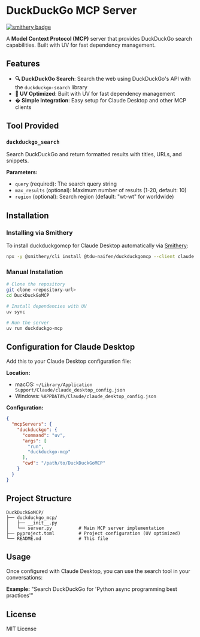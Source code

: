 # DuckDuckGo MCP Server

[![smithery badge](https://smithery.ai/badge/@tdu-naifen/duckduckgomcp)](https://smithery.ai/server/@tdu-naifen/duckduckgomcp)

A **Model Context Protocol (MCP)** server that provides DuckDuckGo search capabilities. Built with UV for fast dependency management.

## Features

- **🔍 DuckDuckGo Search**: Search the web using DuckDuckGo's API with the `duckduckgo-search` library
- **🚀 UV Optimized**: Built with UV for fast dependency management
- **� Simple Integration**: Easy setup for Claude Desktop and other MCP clients

## Tool Provided

### `duckduckgo_search`
Search DuckDuckGo and return formatted results with titles, URLs, and snippets.

**Parameters:**
- `query` (required): The search query string
- `max_results` (optional): Maximum number of results (1-20, default: 10)
- `region` (optional): Search region (default: "wt-wt" for worldwide)

## Installation

### Installing via Smithery

To install duckduckgomcp for Claude Desktop automatically via [Smithery](https://smithery.ai/server/@tdu-naifen/duckduckgomcp):

```bash
npx -y @smithery/cli install @tdu-naifen/duckduckgomcp --client claude
```

### Manual Installation
```bash
# Clone the repository
git clone <repository-url>
cd DuckDuckGoMCP

# Install dependencies with UV
uv sync

# Run the server
uv run duckduckgo-mcp
```

## Configuration for Claude Desktop

Add this to your Claude Desktop configuration file:

**Location:**
- macOS: `~/Library/Application Support/Claude/claude_desktop_config.json`
- Windows: `%APPDATA%/Claude/claude_desktop_config.json`

**Configuration:**
```json
{
  "mcpServers": {
    "duckduckgo": {
      "command": "uv",
      "args": [
        "run",
        "duckduckgo-mcp"
      ],
      "cwd": "/path/to/DuckDuckGoMCP"
    }
  }
}
```

## Project Structure

```
DuckDuckGoMCP/
├── duckduckgo_mcp/
│   ├── __init__.py
│   └── server.py          # Main MCP server implementation
├── pyproject.toml         # Project configuration (UV optimized)
└── README.md              # This file
```

## Usage

Once configured with Claude Desktop, you can use the search tool in your conversations:

**Example:** "Search DuckDuckGo for 'Python async programming best practices'"

## License

MIT License
